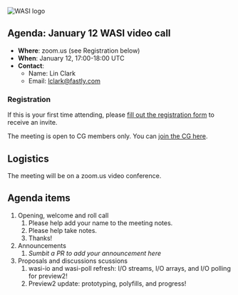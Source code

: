 ![WASI logo](https://raw.githubusercontent.com/WebAssembly/WASI/main/WASI.png)

## Agenda: January 12 WASI video call

- **Where**: zoom.us (see Registration below)
- **When**: January 12, 17:00-18:00 UTC
- **Contact**:
  - Name: Lin Clark
  - Email: lclark@fastly.com

### Registration

If this is your first time attending, please [fill out the registration form](https://docs.google.com/forms/d/e/1FAIpQLSdpO6Lp2L_dZ2_oiDgzjKx7pb7s2YYHjeSIyfHWZZGSKoZKWQ/viewform?usp=sf_link) to receive an invite.

The meeting is open to CG members only. You can [join the CG here](https://www.w3.org/community/webassembly/).

## Logistics

The meeting will be on a zoom.us video conference.

## Agenda items

1. Opening, welcome and roll call
    1. Please help add your name to the meeting notes.
    1. Please help take notes.
    1. Thanks!
1. Announcements
    1. _Sumbit a PR to add your announcement here_
1. Proposals and discussions
scussions
    1. wasi-io and wasi-poll refresh: I/O streams, I/O arrays, and I/O polling for preview2!
    1. Preview2 update: prototyping, polyfills, and progress!
